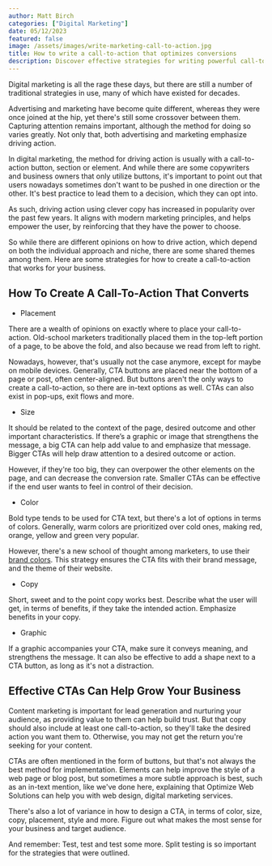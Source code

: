 ```yaml
---
author: Matt Birch
categories: ["Digital Marketing"]
date: 05/12/2023
featured: false
image: /assets/images/write-marketing-call-to-action.jpg
title: How to write a call-to-action that optimizes conversions
description: Discover effective strategies for writing powerful call-to-action (CTA) phrases that optimize conversions, drive engagement, and encourage your audience to take action on your offers or services.
---
```


Digital marketing is all the rage these days, but there are still a number of traditional strategies in use, many of which have existed for decades.

Advertising and marketing have become quite different, whereas they were once joined at the hip, yet there's still some crossover between them. Capturing attention remains important, although the method for doing so varies greatly. Not only that, both advertising and marketing emphasize driving action.

In digital marketing, the method for driving action is usually with a call-to-action button, section or element. And while there are some copywriters and business owners that only utilize buttons, it's important to point out that users nowadays sometimes don't want to be pushed in one direction or the other. It's best practice to lead them to a decision, which they can opt into.

As such, driving action using clever copy has increased in popularity over the past few years. It aligns with modern marketing principles, and helps empower the user, by reinforcing that they have the power to choose.

So while there are different opinions on how to drive action, which depend on both the individual approach and niche, there are some shared themes among them. Here are some strategies for how to create a call-to-action that works for your business.

## How To Create A Call-To-Action That Converts

- Placement

There are a wealth of opinions on exactly where to place your call-to-action. Old-school marketers traditionally placed them in the top-left portion of a page, to be above the fold, and also because we read from left to right.

Nowadays, however, that's usually not the case anymore, except for maybe on mobile devices. Generally, CTA buttons are placed near the bottom of a page or post, often center-aligned. But buttons aren't the only ways to create a call-to-action, so there are in-text options as well. CTAs can also exist in pop-ups, exit flows and more.

- Size

It should be related to the context of the page, desired outcome and other important characteristics. If there’s a graphic or image that strengthens the message, a big CTA can help add value to and emphasize that message. Bigger CTAs will help draw attention to a desired outcome or action.

However, if they're too big, they can overpower the other elements on the page, and can decrease the conversion rate. Smaller CTAs can be effective if the end user wants to feel in control of their decision.

- Color

Bold type tends to be used for CTA text, but there's a lot of options in terms of colors. Generally, warm colors are prioritized over cold ones, making red, orange, yellow and green very popular.

However, there's a new school of thought among marketers, to use their [brand colors](https://www.canva.com/learn/choose-right-colors-brand/). This strategy ensures the CTA fits with their brand message, and the theme of their website.

- Copy

Short, sweet and to the point copy works best. Describe what the user will get, in terms of benefits, if they take the intended action. Emphasize benefits in your copy.

- Graphic

If a graphic accompanies your CTA, make sure it conveys meaning, and strengthens the message. It can also be effective to add a shape next to a CTA button, as long as it's not a distraction.

## Effective CTAs Can Help Grow Your Business

Content marketing is important for lead generation and nurturing your audience, as providing value to them can help build trust. But that copy should also include at least one call-to-action, so they'll take the desired action you want them to. Otherwise, you may not get the return you're seeking for your content.

CTAs are often mentioned in the form of buttons, but that's not always the best method for implementation. Elements can help improve the style of a web page or blog post, but sometimes a more subtle approach is best, such as an in-text mention, like we've done here, explaining that Optimize Web Solutions can help you with web design, digital marketing services.

There's also a lot of variance in how to design a CTA, in terms of color, size, copy, placement, style and more. Figure out what makes the most sense for your business and target audience.

And remember: Test, test and test some more. Split testing is so important for the strategies that were outlined.

